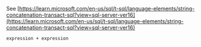 See [https://learn.microsoft.com/en-us/sql/t-sql/language-elements/string-concatenation-transact-sql?view=sql-server-ver16](https://learn.microsoft.com/en-us/sql/t-sql/language-elements/string-concatenation-transact-sql?view=sql-server-ver16)
```
expression + expression
```

